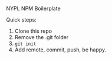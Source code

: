 NYPL NPM Boilerplate

Quick steps:

1. Clone this repo
2. Remove the .git folder
3. `git init`
4. Add remote, commit, push, be happy.